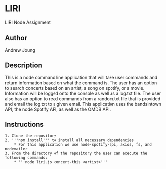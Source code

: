 # LIRI
LIRI Node Assignment

## Author
Andrew Joung

## Description
This is a node command line application that will take user commands and return information based on what the command is.
The user has an option to search concerts based on an artist, a song on spotify, or a movie.
Information will be logged onto the console as well as a log.txt file.
The user also has an option to read commands from a random.txt file that is provided and email the log.txt to a given email.
This application uses the bandsintown API, the node Spotify API, as well as the OMDB API.

## Instructions
    1. Clone the repository 
    2. '''npm install''' to install all necessary dependencies
        * For this application we use node-spotify-api, axios, fs, and nodemailer
    3. From the directory of the repository the user can execute the following commands:
        * '''node liri.js concert-this <artist>''' 
